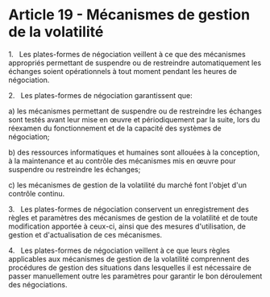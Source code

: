 # Article 19 - Mécanismes de gestion de la volatilité


1.   Les plates-formes de négociation veillent à ce que des mécanismes appropriés permettant de suspendre ou de restreindre automatiquement les échanges soient opérationnels à tout moment pendant les heures de négociation.

2.   Les plates-formes de négociation garantissent que:

a) les mécanismes permettant de suspendre ou de restreindre les échanges sont testés avant leur mise en œuvre et périodiquement par la suite, lors du réexamen du fonctionnement et de la capacité des systèmes de négociation;

b) des ressources informatiques et humaines sont allouées à la conception, à la maintenance et au contrôle des mécanismes mis en œuvre pour suspendre ou restreindre les échanges;

c) les mécanismes de gestion de la volatilité du marché font l'objet d'un contrôle continu.

3.   Les plates-formes de négociation conservent un enregistrement des règles et paramètres des mécanismes de gestion de la volatilité et de toute modification apportée à ceux-ci, ainsi que des mesures d'utilisation, de gestion et d'actualisation de ces mécanismes.

4.   Les plates-formes de négociation veillent à ce que leurs règles applicables aux mécanismes de gestion de la volatilité comprennent des procédures de gestion des situations dans lesquelles il est nécessaire de passer manuellement outre les paramètres pour garantir le bon déroulement des négociations.
